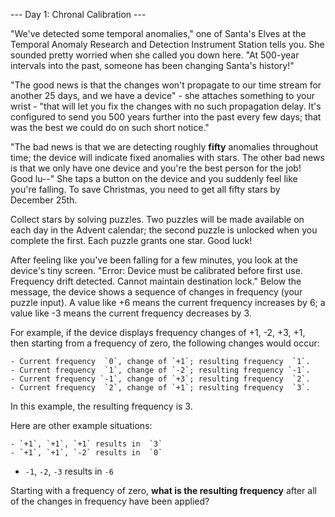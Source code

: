 --- Day 1: Chronal Calibration ---

"We've detected some temporal anomalies," one of Santa's Elves at the Temporal Anomaly Research and Detection Instrument Station tells you. She sounded pretty worried when she called you down here. "At 500-year intervals into the past, someone has been changing Santa's history!"

"The good news is that the changes won't propagate to our time stream for another 25 days, and we have a device" - she attaches something to your wrist - "that will let you fix the changes with no such propagation delay. It's configured to send you 500 years further into the past every few days; that was the best we could do on such short notice."

"The bad news is that we are detecting roughly **fifty** anomalies throughout time; the device will indicate fixed anomalies with stars. The other bad news is that we only have one device and you're the best person for the job! Good lu--" She taps a button on the device and you suddenly feel like you're falling. To save Christmas, you need to get all fifty stars by December 25th.

Collect stars by solving puzzles. Two puzzles will be made available on each day in the Advent calendar; the second puzzle is unlocked when you complete the first. Each puzzle grants one star. Good luck!

After feeling like you've been falling for a few minutes, you look at the device's tiny screen. "Error: Device must be calibrated before first use. Frequency drift detected. Cannot maintain destination lock." Below the message, the device shows a sequence of changes in frequency (your puzzle input). A value like +6 means the current frequency increases by 6; a value like -3 means the current frequency decreases by 3.

For example, if the device displays frequency changes of +1, -2, +3, +1, then starting from a frequency of zero, the following changes would occur:

    - Current frequency  `0`, change of `+1`; resulting frequency  `1`.
    - Current frequency  `1`, change of `-2`; resulting frequency `-1`.
    - Current frequency `-1`, change of `+3`; resulting frequency  `2`.
    - Current frequency  `2`, change of `+1`; resulting frequency  `3`.

In this example, the resulting frequency is 3.

Here are other example situations:

    - `+1`, `+1`, `+1` results in  `3`
    - `+1`, `+1`, `-2` results in  `0`
   - `-1`, `-2`, `-3` results in `-6`

Starting with a frequency of zero, **what is the resulting frequency** after all of the changes in frequency have been applied?
